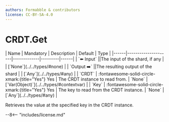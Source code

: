 ```yaml
---
authors: Formabble & contributors
license: CC-BY-SA-4.0
---
```



# CRDT.Get

<div class="sh-parameters" markdown="1">
| Name | Mandatory | Description | Default | Type |
|------|---------------------|-------------|---------|------|
| `⬅️ Input` ||The input of the shard, if any | | [`None`](../../types/#none) |
| `Output ➡️` ||The resulting output of the shard | | [`Any`](../../types/#any) |
| `CRDT` | :fontawesome-solid-circle-xmark:{title="Yes"} Yes  | The CRDT instance to read from. | `None` | [`Var(Object)`](../../types/#contextvar) |
| `Key` | :fontawesome-solid-circle-xmark:{title="Yes"} Yes  | The key to read from the CRDT instance. | `None` | [`Any`](../../types/#any) |

</div>

Retrieves the value at the specified key in the CRDT instance.

--8<-- "includes/license.md"

